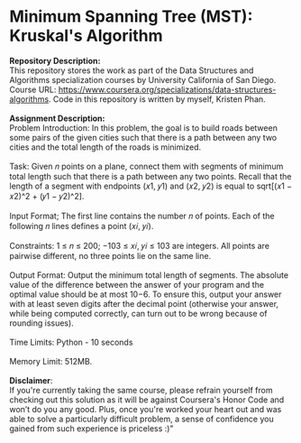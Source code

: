 # Minimum Spanning Tree (MST): Kruskal's Algorithm

__Repository Description:__
<br/>
This repository stores the work as part of the Data Structures and Algorithms specialization courses by University California of San Diego. Course URL: https://www.coursera.org/specializations/data-structures-algorithms. Code in this repository is written by myself, Kristen Phan.
<br/>
<br/>
__Assignment Description:__
<br/>
Problem Introduction: In this problem, the goal is to build roads between some pairs of the
given cities such that there is a path between any two cities and the
total length of the roads is minimized.
<br/>
<br/>
Task: Given 𝑛 points on a plane, connect them with segments of minimum total length such that there is a
path between any two points. Recall that the length of a segment with endpoints (𝑥1, 𝑦1) and (𝑥2, 𝑦2)
is equal to sqrt[(𝑥1 − 𝑥2)^2 + (𝑦1 − 𝑦2)^2].
<br/>
<br/>
Input Format; The first line contains the number 𝑛 of points. Each of the following 𝑛 lines defines a point
(𝑥𝑖, 𝑦𝑖).
<br/>
<br/>
Constraints: 1 ≤ 𝑛 ≤ 200; −103 ≤ 𝑥𝑖, 𝑦𝑖 ≤ 103 are integers. All points are pairwise different, no three
points lie on the same line.
<br/>
<br/>
Output Format: Output the minimum total length of segments. The absolute value of the difference
between the answer of your program and the optimal value should be at most 10−6. To ensure this,
output your answer with at least seven digits after the decimal point (otherwise your answer, while
being computed correctly, can turn out to be wrong because of rounding issues).
<br/>
<br/>
Time Limits: Python - 10 seconds
<br/>
<br/>
Memory Limit: 512MB.
<br/>
<br/>
__Disclaimer__: 
<br/>
If you're currently taking the same course, please refrain yourself from checking out this solution as it will be against Coursera's Honor Code and won’t do you any good. Plus, once you're worked your heart out and was able to solve a particularly difficult problem, a sense of confidence you gained from such experience is priceless :)"
